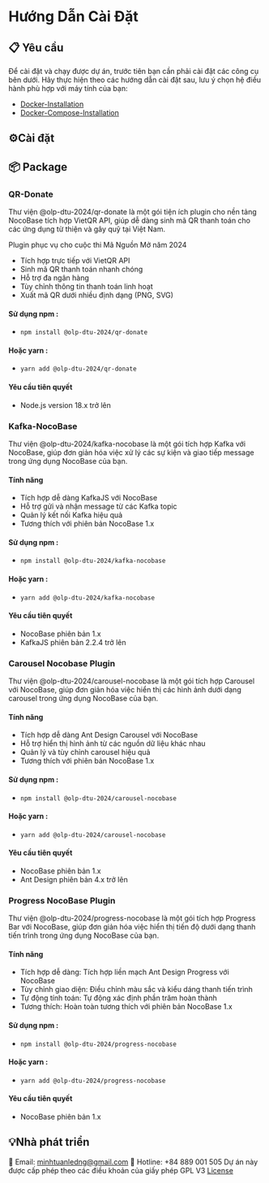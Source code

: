 # Hướng Dẫn Cài Đặt 
## 📋 Yêu cầu
Để cài đặt và chạy được dự án, trước tiên bạn cần phải cài đặt các công cụ bên dưới. Hãy thực hiện theo các hướng dẫn cài đặt sau, lưu ý chọn hệ điều hành phù hợp với máy tính của bạn:
- [Docker-Installation](https://docs.docker.com/get-started/get-docker/)
- [Docker-Compose-Installation](https://docs.docker.com/compose/install/)


## ⚙️Cài đặt 



## 📦 Package
### QR-Donate
Thư viện @olp-dtu-2024/qr-donate là một gói tiện ích plugin cho nền tảng NocoBase tích hợp VietQR API, giúp dễ dàng sinh mã QR thanh toán cho các ứng dụng từ thiện và gây quỹ tại Việt Nam.

Plugin phục vụ cho cuộc thi Mã Nguồn Mở năm 2024

- Tích hợp trực tiếp với VietQR API
- Sinh mã QR thanh toán nhanh chóng
- Hỗ trợ đa ngân hàng
- Tùy chỉnh thông tin thanh toán linh hoạt
- Xuất mã QR dưới nhiều định dạng (PNG, SVG)


#### Sử dụng npm : 
- `npm install @olp-dtu-2024/qr-donate`
#### Hoặc yarn : 
- `yarn add @olp-dtu-2024/qr-donate`

#### Yêu cầu tiên quyết 
- Node.js version 18.x trở lên


### Kafka-NocoBase
Thư viện @olp-dtu-2024/kafka-nocobase là một gói tích hợp Kafka với NocoBase, giúp đơn giản hóa việc xử lý các sự kiện và giao tiếp message trong ứng dụng NocoBase của bạn.
#### Tính năng
- Tích hợp dễ dàng KafkaJS với NocoBase
- Hỗ trợ gửi và nhận message từ các Kafka topic
- Quản lý kết nối Kafka hiệu quả
- Tương thích với phiên bản NocoBase 1.x

#### Sử dụng npm : 
- `npm install @olp-dtu-2024/kafka-nocobase`
#### Hoặc yarn : 
- `yarn add @olp-dtu-2024/kafka-nocobase`
#### Yêu cầu tiên quyết 
- NocoBase phiên bản 1.x
- KafkaJS phiên bản 2.2.4 trở lên

### Carousel Nocobase Plugin
Thư viện @olp-dtu-2024/carousel-nocobase là một gói tích hợp Carousel với NocoBase, giúp đơn giản hóa việc hiển thị các hình ảnh dưới dạng carousel trong ứng dụng NocoBase của bạn.

#### Tính năng 
- Tích hợp dễ dàng Ant Design Carousel với NocoBase
- Hỗ trợ hiển thị hình ảnh từ các nguồn dữ liệu khác nhau
- Quản lý và tùy chỉnh carousel hiệu quả
- Tương thích với phiên bản NocoBase 1.x

#### Sử dụng npm : 
- `npm install @olp-dtu-2024/carousel-nocobase`
#### Hoặc yarn : 
- `yarn add @olp-dtu-2024/carousel-nocobase`
#### Yêu cầu tiên quyết 
- NocoBase phiên bản 1.x
- Ant Design phiên bản 4.x trở lên

### Progress NocoBase Plugin
Thư viện @olp-dtu-2024/progress-nocobase là một gói tích hợp Progress Bar với NocoBase, giúp đơn giản hóa việc hiển thị tiến độ dưới dạng thanh tiến trình trong ứng dụng NocoBase của bạn.

#### Tính năng 
- Tích hợp dễ dàng: Tích hợp liền mạch Ant Design Progress với NocoBase
- Tùy chỉnh giao diện: Điều chỉnh màu sắc và kiểu dáng thanh tiến trình
- Tự động tính toán: Tự động xác định phần trăm hoàn thành
- Tương thích: Hoàn toàn tương thích với phiên bản NocoBase 1.x

#### Sử dụng npm : 
- `npm install @olp-dtu-2024/progress-nocobase`
#### Hoặc yarn : 
- `yarn add @olp-dtu-2024/progress-nocobase`

#### Yêu cầu tiên quyết 
- NocoBase phiên bản 1.x
## 💡Nhà phát triển
📧 Email: minhtuanledng@gmail.com
📱 Hotline: +84 889 001 505
Dự án này được cấp phép theo các điều khoản của giấy phép GPL V3 [License](https://github.com/olp-dtu-2024/DTU-GreenHope/blob/main/LICENCE)

